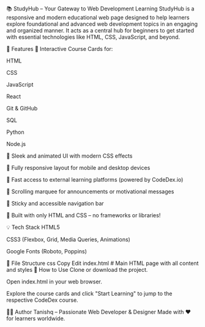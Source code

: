 📚 StudyHub – Your Gateway to Web Development Learning
StudyHub is a responsive and modern educational web page designed to help learners explore foundational and advanced web development topics in an engaging and organized manner. It acts as a central hub for beginners to get started with essential technologies like HTML, CSS, JavaScript, and beyond.

🌟 Features
🔗 Interactive Course Cards for:

HTML

CSS

JavaScript

React

Git & GitHub

SQL

Python

Node.js

🎨 Sleek and animated UI with modern CSS effects

📱 Fully responsive layout for mobile and desktop devices

🚀 Fast access to external learning platforms (powered by CodeDex.io)

📢 Scrolling marquee for announcements or motivational messages

📌 Sticky and accessible navigation bar

🦾 Built with only HTML and CSS – no frameworks or libraries!

💡 Tech Stack
HTML5

CSS3 (Flexbox, Grid, Media Queries, Animations)

Google Fonts (Roboto, Poppins)

📁 File Structure
css
Copy
Edit
index.html       # Main HTML page with all content and styles
🎯 How to Use
Clone or download the project.

Open index.html in your web browser.

Explore the course cards and click "Start Learning" to jump to the respective CodeDex course.

👨‍💻 Author
Tanishq – Passionate Web Developer & Designer
Made with ❤️ for learners worldwide.

